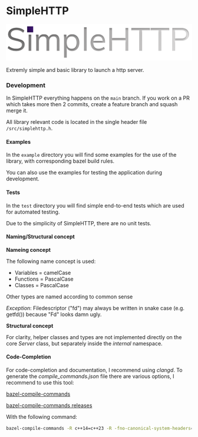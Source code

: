 # SimpleHTTP

![SimpleHTTP Icon](/simplehttp.svg "SimpleHTTP")

Extremly simple and basic library to launch a http server.


### Development

In SimpleHTTP everything happens on the `main` branch.
If you work on a PR which takes more then 2 commits, create a feature branch and squash merge it.



All library relevant code is located in the single header file `/src/simplehttp.h`.


#### Examples

In the `example` directory you will find some examples for the use of the library, with corresponding bazel build rules.


You can also use the examples for testing the application during development.


#### Tests

In the `test` directory you will find simple end-to-end tests which are used for automated testing.


Due to the simplicity of SimpleHTTP, there are no unit tests.


#### Naming/Structural concept

**Nameing concept**


The following name concept is used:

- Variables = camelCase
- Functions = PascalCase
- Classes   = PascalCase

Other types are named according to common sense


*Exception*: Filedescriptor ("fd") may always be written in snake case (e.g. getfd()) because "Fd" looks damn ugly.


**Structural concept**


For clarity, helper classes and types are not implemented directly on the core *Server* class, but separately inside the *internal* namespace.


#### Code-Completion

For code-completion and documentation, I recommend using *clangd*.
To generate the *compile_commands.json* file there are various options, I recommend to use this tool:

[bazel-compile-commands](https://github.com/kiron1/bazel-compile-commands)

[bazel-compile-commands releases](https://github.com/kiron1/bazel-compile-commands/releases)

With the following command:
```bash
bazel-compile-commands -R c++14=c++23 -R -fno-canonical-system-headers=""
```
